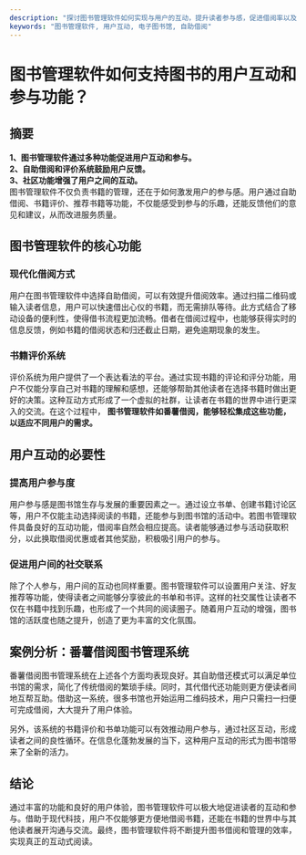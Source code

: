 ```yaml
---
description: "探讨图书管理软件如何实现与用户的互动，提升读者参与感，促进借阅率以及案例分享。"
keywords: "图书管理软件, 用户互动, 电子图书馆, 自助借阅"
---
```

# 图书管理软件如何支持图书的用户互动和参与功能？

## 摘要

**1、图书管理软件通过多种功能促进用户互动和参与。**  
**2、自助借阅和评价系统鼓励用户反馈。**  
**3、社区功能增强了用户之间的互动。**  
图书管理软件不仅负责书籍的管理，还在于如何激发用户的参与感。用户通过自助借阅、书籍评价、推荐书籍等功能，不仅能感受到参与的乐趣，还能反馈他们的意见和建议，从而改进服务质量。

## 图书管理软件的核心功能

### 现代化借阅方式

用户在图书管理软件中选择自助借阅，可以有效提升借阅效率。通过扫描二维码或输入读者信息，用户可以快速借出心仪的书籍，而无需排队等待。此方式结合了移动设备的便利性，使得借书流程更加流畅。借者在借阅过程中，也能够获得实时的信息反馈，例如书籍的借阅状态和归还截止日期，避免逾期现象的发生。

### 书籍评价系统

评价系统为用户提供了一个表达看法的平台。通过实现书籍的评论和评分功能，用户不仅能分享自己对书籍的理解和感想，还能够帮助其他读者在选择书籍时做出更好的决策。这种互动方式形成了一个虚拟的社群，让读者在书籍的世界中进行更深入的交流。在这个过程中， **图书管理软件如番薯借阅，能够轻松集成这些功能，以适应不同用户的需求。**

## 用户互动的必要性

### 提高用户参与度

用户参与感是图书馆生存与发展的重要因素之一。通过设立书单、创建书籍讨论区等，用户不仅能主动选择阅读的书籍，还能参与到图书馆的活动中。若图书管理软件具备良好的互动功能，借阅率自然会相应提高。读者能够通过参与活动获取积分，以此换取借阅优惠或者其他奖励，积极吸引用户的参与。

### 促进用户间的社交联系

除了个人参与，用户间的互动也同样重要。图书管理软件可以设置用户关注、好友推荐等功能，使得读者之间能够分享彼此的书单和书评。这样的社交属性让读者不仅在书籍中找到乐趣，也形成了一个共同的阅读圈子。随着用户互动的增强，图书馆的活跃度也随之提升，创造了更为丰富的文化氛围。

## 案例分析：番薯借阅图书管理系统

番薯借阅图书管理系统在上述各个方面均表现良好。其自助借还模式可以满足单位书馆的需求，简化了传统借阅的繁琐手续。同时，其代借代还功能则更方便读者间地互帮互助。借助这一系统，很多书馆也开始运用二维码技术，用户只需扫一扫便可完成借阅，大大提升了用户体验。

另外，该系统的书籍评价和书单功能可以有效推动用户参与，通过社区互动，形成读者之间的良性循环。在信息化蓬勃发展的当下，这种用户互动的形式为图书馆带来了全新的活力。

## 结论

通过丰富的功能和良好的用户体验，图书管理软件可以极大地促进读者的互动和参与。借助于现代科技，用户不仅能够更方便地借阅书籍，还能在书籍的世界中与其他读者展开沟通与交流。最终，图书管理软件将不断提升图书借阅和管理的效率，实现真正的互动式阅读。
